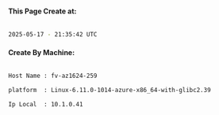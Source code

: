 
   
#### This Page Create at:

```bash

2025-05-17 - 21:35:42 UTC

```

#### Create By Machine:

```bash

Host Name : fv-az1624-259

platform  : Linux-6.11.0-1014-azure-x86_64-with-glibc2.39

Ip Local  : 10.1.0.41

```

